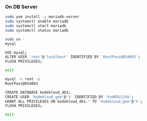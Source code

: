 ### On DB Server

```bash
sudo yum install -y mariadb-server
sudo systemctl enable mariadb
sudo systemctl start mariadb
sudo systemctl status mariadb
```

```bash
sudo su -
mysql
```

```bash
USE mysql;
ALTER USER 'root'@'localhost' IDENTIFIED BY 'RootPass@054003';
FLUSH PRIVILEGES;
```

```bash
exit
```

```bash
mysql -u root -p
RootPass@054003
```

```bash
CREATE DATABASE kodekloud_db1;
CREATE USER 'kodekloud_gem'@'%' IDENTIFIED BY 'ksH85UJjhb';
GRANT ALL PRIVILEGES ON kodekloud_db1.* TO 'kodekloud_gem'@'%';
FLUSH PRIVILEGES;
```

```bash
exit
```
